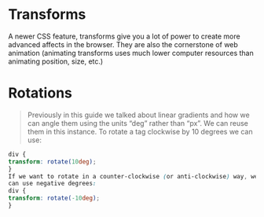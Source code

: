# Transforms

A newer CSS feature, transforms give you a lot of power to create more advanced affects in the browser. They are also the cornerstone of web animation (animating transforms uses much lower computer resources than animating position, size, etc.)

# Rotations
> Previously in this guide we talked about linear gradients and how
we can angle them using the units “deg” rather than “px”. We can
reuse them in this instance. To rotate a tag clockwise by 10 degrees
we can use:

```css
div {
transform: rotate(10deg);
}
If we want to rotate in a counter-clockwise (or anti-clockwise) way, we
can use negative degrees:
div {
transform: rotate(-10deg);
}
```

<!-- Skewing
Skewing is the mathematical way to make a tag turn from a rectangle into a parallelogram. We can skew in two direction, the first being the “x” direction (across the page), the second being the “y” direction. Both take degree units too. We’re telling the corners to increase or decrease their angles by a certain amount. For instance, if we want to add a little bit of skew across the page, we would add:
div {
transform: skew(10deg, 0);
}
This would mean the bottom of the tag would be further across the page than the top.

To skew down the page, we can do:
div {
transform: skew(0, 10deg);
}
This would mean the right of the tag would be further down the page than the left.

Adding scale
Sometimes you might want to add a scale to your tag. For instance,
you may want the tag to get bigger as you hover over it. Scale takes a
multiple number, similar to line heights, so by default all tags start at 1
times the size. If we want to make the tag 20 percent smaller, we would
make it 0.8 times the size:
div {
transform: scale(0.8);
}
We can also use this to make tags pop out on hover, let’s say we want to
make all the images in a section pop out by 120 percent on hover:

section img {
transition: transform 1s;
}
section img:hover {
transform: scale(1.2);
}
We don’t need to add the transform in the non-hovered style because
the default is just 1. We’re also using transition to fade between 1x and
1.2x the size over 1 second. It’s easy to get the words transition and
transform mixed up so watch out!

Translate
We spoke earlier in the guide about moving tags around using relative positions. There is another way to do this, and that’s to use translate.
Again, we’re moving things in an “x” direction, then a “y” direction using pixels. We can also use negative pixels if we want to move up or to the right:
div {
transform: translate(0, 20px);
}
This would move the tag 20px further down the page.
You might be thinking “why do this ... what’s the point”? Good question! Let’s give a good example. Let’s say we have some images that we want to be slightly transparent by default and then pop up into full view on hover. We can add:
img {
opacity: 0.5;
transform: translate(0, 10px);
transition: all 1s;
}
img:hover {
opacity: 1;
transform: translate(0, 0);
} -->

<!-- Not only does it pop to full opacity on hover, but moves up by 10 pixels
too. Nice little effect!

Combining transforms
We don’t only have the option of picking one transform (e.g. rotate,
scale, etc), we can put more than one together. We might want to scale
and rotate in some cases:
img {
transform: rotate(5deg) scale(0.9);
}
img:hover {
transform: rotate(-5deg) scale(1);
} -->

<!-- Transform origin
Usually the transforms that you put on a tag will be right in the center
of the tag, both horizontally and vertically, but you may want change
that. For instance, you may want to rotate around the top left corner
rather than the middle.
Chapter 11 217
Alongside the transform rule, we can add the transform-origin rule to our styles:

img {
transform: rotate(5deg);
transform-origin: left top;
}
This will rotate the image around the top left corner. We can also add pixel units to the transform origin (across then down). Another useful unit to use would be a percentage from the top left corner. Let’s say we want to rotate around 25 percent across and down — we may not know how big the tag is. We can do:
img {
transform: rotate(5deg);
transform-origin: 25% 25%;
} -->

<!-- A nice thing about translates
Going back to translate for a moment, we can also use percentages for moving a tag around. The percentage is based on the how big the tag is, so for instance if I say move 100 percent to the left, it’s based on the width of the tag and will go one whole tag length across the page.

Why is this useful? One of the things we can do is move a tag so the
middle of it is in the usual place of the top left. Most tags expand across
and down the page, but we might want to expand from the center of
the tag instead. To do this, we can move the tag 50 percent of its width
to the left and 50 percent of its height up the page:

img {
transform: translate(-50%, -50%);
}
It’s minus 50 percent because we’re moving it back to the top and back
to the left of the page, instead of across and down the page. In the next
chapter, we’ll talk about why this can be useful for vertically aligning
large sections of HTML. -->

